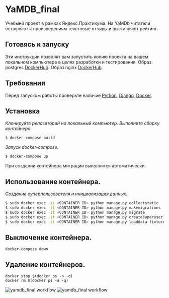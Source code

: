 # YaMDB_final

Учебынй проект в рамках Яндекс.Практикума.
На YaMDb читатели оставляют к произведениям текстовые отзывы и выставляют рейтинг.

## Готовясь к запуску

Эти инструкции позволят вам запустить копию проекта на вашем локальном компьютере в целях разработки и тестирования.
Образ postgres [DockerHub](https://hub.docker.com/_/postgres).
Образ nginx [DockerHub](https://hub.docker.com/_/nginx).

## Требования

Перед запуском работы проверьте наличие 
[Python](https://www.python.org/downloads/),
[Django](https://www.djangoproject.com/), 
[Docker](https://www.docker.com/).

## Установка

*Клонируйте репозиторий на локальный компьютер. 
Выполните сборку контейнера.*
```
$ docker-compose build
```

*Запуск docker-compose.*
```
$ docker-compose up
```
При создании контейнера миграции выполнятся автоматически.

## Использование контейнера.

*Создание суперпользователя и инициализация данных.*

```sh
$ sudo docker exec -it <CONTAINER ID> python manage.py collectstatic
$ sudo docker exec -it <CONTAINER ID> python manage.py makemigrations
$ sudo docker exec -it <CONTAINER ID> python manage.py migrate
$ sudo docker exec -it <CONTAINER ID> python manage.py createsuperuser
$ sudo docker exec -it <CONTAINER ID> python manage.py loaddata fixtures.json
```
## Выключение контейнера.
```
docker-compose down
```
## Удаление контейнеров.
```
docker stop $(docker ps -a -q)
docker rm $(docker ps -a -q)
```

![yamdb_final workflow](https://github.com/smolyar741/yamdb_final/workflows/yamdb_final%20workflow/badge.svg)
![yamdb_final workflow](https://github.com/smolyar741/yamdb_final/workflows/yamdb_finalworkflow/badge.svg)

